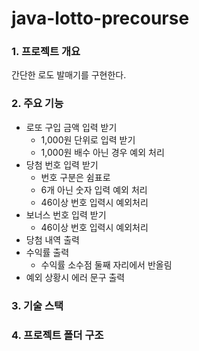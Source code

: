 # java-lotto-precourse

### 1. 프로젝트 개요
간단한 로도 발매기를 구현한다.
<br/>

### 2. 주요 기능
- 로또 구입 금액 입력 받기
  - 1,000원 단위로 입력 받기
  - 1,000원 배수 아닌 경우 예외 처리
- 당첨 번호 입력 받기
  - 번호 구분은 쉼표로
  - 6개 아닌 숫자 입력 예외 처리
  - 46이상 번호 입력시 예외처리
- 보너스 번호 입력 받기
  - 46이상 번호 입력시 예외처리
- 당첨 내역 출력
- 수익률 출력
  - 수익률 소수점 둘째 자리에서 반올림
- 예외 상황시 에러 문구 출력

### 3. 기술 스택

### 4. 프로젝트 폴더 구조